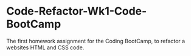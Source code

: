 # Code-Refactor-Wk1-Code-BootCamp
The first homework assignment for the Coding BootCamp, to refactor a websites HTML and CSS code.
